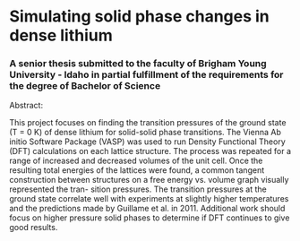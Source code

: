 # Simulating solid phase changes in dense lithium 
### A senior thesis submitted to the faculty of Brigham Young University - Idaho in partial fulfillment of the requirements for the degree of Bachelor of Science

Abstract:

This project focuses on finding the transition pressures of the ground state (T
= 0 K) of dense lithium for solid-solid phase transitions. The Vienna Ab initio
Software Package (VASP) was used to run Density Functional Theory (DFT)
calculations on each lattice structure. The process was repeated for a range
of increased and decreased volumes of the unit cell. Once the resulting total
energies of the lattices were found, a common tangent construction between
structures on a free energy vs. volume graph visually represented the tran-
sition pressures. The transition pressures at the ground state correlate well
with experiments at slightly higher temperatures and the predictions made by
Guillame et al. in 2011. Additional work should focus on higher pressure solid
phases to determine if DFT continues to give good results.
